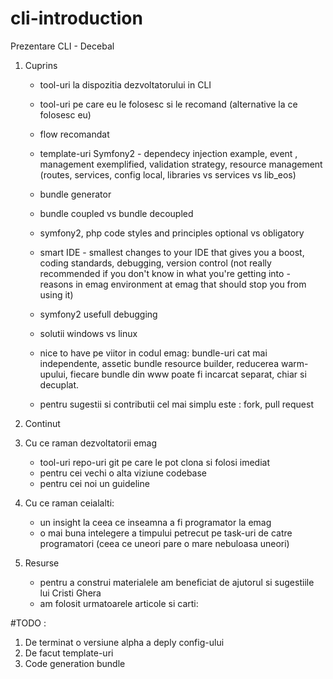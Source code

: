 cli-introduction
================
Prezentare CLI - Decebal

1. Cuprins
   - tool-uri la dispozitia dezvoltatorului in CLI
   - tool-uri pe care eu le folosesc si le recomand (alternative la ce folosesc eu)
   - flow recomandat

   - template-uri Symfony2 - dependecy injection example, event , management exemplified, validation strategy, resource management (routes, services, config local, libraries vs services vs lib_eos)
   - bundle generator
   - bundle coupled vs bundle decoupled
   - symfony2, php code styles and principles optional vs obligatory

   - smart IDE - smallest changes to your IDE that gives you a boost, coding standards, debugging, version control (not really recommended if you don't know in what you're getting into - reasons in emag environment at emag that should stop you from using it)
   - symfony2 usefull debugging


   - solutii windows vs linux
   
   - nice to have pe viitor in codul emag: bundle-uri cat mai independente, assetic bundle resource builder, reducerea warm-upului, fiecare bundle din www poate fi incarcat separat, chiar si decuplat. 
   - pentru sugestii si contributii cel mai simplu este : fork, pull request

2. Continut


3. Cu ce raman dezvoltatorii emag
   - tool-uri repo-uri git pe care le pot clona si folosi imediat
   - pentru cei vechi o alta viziune codebase
   - pentru cei noi un guideline

4. Cu ce raman ceialalti:
   - un insight la ceea ce inseamna a fi programator la emag
   - o mai buna intelegere a timpului petrecut pe task-uri de catre programatori (ceea ce uneori pare o mare nebuloasa uneori)

5. Resurse

   - pentru a construi materialele am beneficiat de ajutorul si sugestiile lui Cristi Ghera
   - am folosit urmatoarele articole si carti:

#TODO : 
1. De terminat o versiune alpha a deply config-ului
2. De facut template-uri 
3. Code generation bundle
